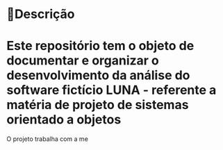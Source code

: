 # <h1>📌**Descrição**</h1>
# Este repositório tem o objeto de documentar e organizar o desenvolvimento da análise do software fictício LUNA - referente a matéria de projeto de sistemas orientado a objetos
O projeto trabalha com a me


